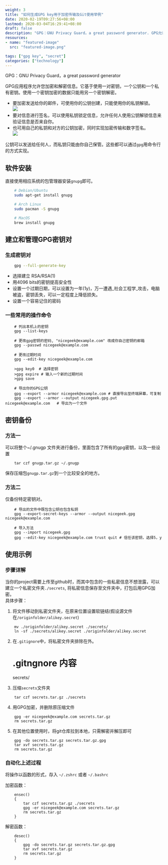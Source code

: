 ```yaml
---
weight: 3
title: "如何生成GPG key用于加密传输及Git使用举例"
date: 2020-02-19T09:27:56+08:00
lastmod: 2020-03-04T16:29:41+08:00
draft: false
description: "GPG：GNU Privacy Guard，a great password generator. GPG允许您加密和解密信息。它基于使用一对密钥，一个公钥和一个私有密钥。使用一个密钥加密的数据只能用另一个密钥解密。"
resources:
- name: "featured-image"
  src: "featured-image.png"

tags: ["gpg key", "secret"]
categories: ["technology"]
---
```



GPG：GNU Privacy Guard，a great password generator

GPG应用程序允许您加密和解密信息。它基于使用一对密钥，一个公钥和一个私有密钥。使用一个密钥加密的数据只能用另一个密钥解密。

<!--more-->

*   要加密发送给你的邮件，可使用你的公钥创建，只能使用你的私钥解锁。  
    ![](https://pic.rgsc.top/2020-12-07-6f3dddc6-gpg.jpeg)
*   要对信息进行签名，可以使用私钥锁定信息，允许任何人使用公钥解锁信息来验证信息是否来自你。
*   也可用自己的私钥和对方的公钥加密，同时实现加密传输和数字签名。  
    ![](https://pic.rgsc.top/2020-12-07-3d278821-gpg-en-sign.jpeg)

公钥可以发送给任何人，而私钥只能由你自己保管。这些都可以通过`gpg`用命令行的方式实现。

## 软件安装

直接使用相应系统的包管理器安装`gnupg`即可。
```bash
    # Debian/Ubuntu
    sudo apt-get install gnupg

    # Arch Linux
    sudo pacman -S gnupg

    # MacOS
    brew install gnupg
```

## 建立和管理GPG密钥对

### 生成密钥对
```bash
    gpg --full-generate-key
```

*   选择建立 RSA/RSA(1)
*   用4096 bits的密钥提高安全性
*   设置一个过期日期，可以设置为一年(1y)，万一遭遇_社会工程学_攻击，电脑被盗，密钥丢失，可以一定程度上降低损失。
*   设置一个容易记住的密码

### 一些常用的操作命令
```
    # 列出本机上的密钥
    gpg --list-keys

    # 更改gpg密钥的密码, "nicegeek@example.com" 改成你自己密钥的邮箱
    gpg --passwd nicegeek@example.com

    # 更改过期时间
    gpg --edit-key nicegeek@example.com

    >gpg key0  # 选择密钥
    >gpg expire # 输入一个新的过期时间
    >gpg save

    # 导出你的GPG公钥
    gpg --export --armor nicegeek@example.com # 直接导出至终端屏幕，可复制
    gpg --export --armor --output nicegeek.gpg.put nicegeek@example.com   # 导出为一个文件
```

## 密钥备份

### 方法一

可以将整个~/.gnugp 文件夹进行备份，里面包含了所有的gpg密钥，以及一些设置
```
    tar czf gnugp.tar.gz ~/.gnugp
```
保存压缩包`gnugp.tar.gz`到一个比较安全的地方。

### 方法二

仅备份特定密钥对。
```
    # 导出的文件中既包含公钥也包含私钥
    gpg --export-secret-keys --armor --output nicegeek.gpg nicegeek@example.com 

    # 导入方法
    gpg --import nicegeek.gpg
    gpg --edit-key nicegeek@example.com trust quit # 信任该密钥，选择5，y
```
## 使用示例

### 步骤详解

当你的project需要上传至github时，而其中包含的一些私密信息不想泄露，可以建立一个私密文件夹`./secrets`, 将私密信息保存至文件夹中，打包后用GPG加密。  
具体步骤：

1.  将文件移动到私密文件夹，在原来位置设置软链结(假设源文件在`/originfolder/alikey.secret`)
```
    mv ./originfolder/alikey.secret ./secrets/
    ln -sf ./secrets/alikey.secret ./originfolder/alikey.secret
```

2.  在`.gitignore`中，将私密文件夹排除在外。

    # .gitngnore 内容
    secrets/

3.  压缩`secrets`文件夹
```
    tar czf secrets.tar.gz ./secrets
```
4.  用GPG加密，并删除原压缩文件
```
    gpg -er nicegeek@example.com secrets.tar.gz
    rm secrets.tar.gz
```
5.  在其他位置使用时，将git仓库拉到本地，只需解密并解压即可
```
    gpg -do secrets.tar.gz secrets.tar.gz.gpg
    tar xvf secrets.tar.gz
    rm secrets.tar.gz
```

### 自动化上述过程

将操作以函数的形式，存入 `~/.zshrc` 或者 `~/.bashrc`

加密函数：
```
    ensec()
    {
        tar czf secrets.tar.gz ./secrets
        gpg -er nicegeek@example.com secrets.tar.gz
        rm secrets.tar.gz
    }
```
解密函数：
```
    desec()
    {
        gpg -do secrets.tar.gz secrets.tar.gz.gpg
        tar xvf secrets.tar.gz
        rm secrets.tar.gz
    }
```
